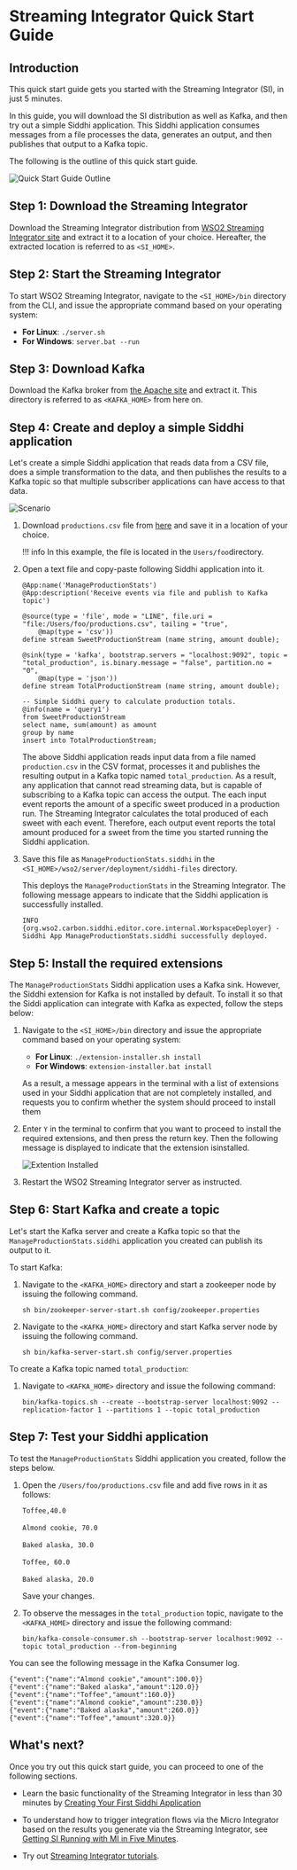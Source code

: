 # Streaming Integrator Quick Start Guide

## Introduction

This quick start guide gets you started with the Streaming Integrator (SI), in just 5 minutes.

In this guide, you will download the SI distribution as well as Kafka, and then try out a simple Siddhi application. This Siddhi application consumes messages from a file processes the data, generates an output, and then publishes that output to a Kafka topic.

The following is the outline of this quick start guide.

![Quick Start Guide Outline](../../images/qsg/qsg-outline.png)

## Step 1: Download the Streaming Integrator

Download the Streaming Integrator distribution from [WSO2 Streaming Integrator site](https://wso2.com/integration/streaming-integrator/) and extract it to a location of your choice. Hereafter, the extracted location is referred to as `<SI_HOME>`.

## Step 2: Start the Streaming Integrator

To start WSO2 Streaming Integrator, navigate to the `<SI_HOME>/bin` directory from the CLI, and issue the appropriate command based on your operating system:

- **For Linux**: `./server.sh`
- **For Windows**: `server.bat --run`

## Step 3: Download Kafka

Download the Kafka broker from [the Apache site](https://www.apache.org/dyn/closer.cgi?path=/kafka/2.3.0/kafka_2.12-2.3.0.tgz) and extract it.
This directory is referred to as `<KAFKA_HOME>` from here on.


## Step 4: Create and deploy a simple Siddhi application

Let's create a simple Siddhi application that reads data from a CSV file, does a simple transformation to the data, and then publishes the results to a Kafka topic so that multiple subscriber applications can have access to that data.

![Scenario](../../images/qsg/quick-start.png)

1. Download `productions.csv` file from [here](https://github.com/wso2/docs-ei/tree/master/en/streaming-integrator/docs/examples/resources/productions.csv) and save it in a location of your choice.

    !!! info
        In this example, the file is located in the `Users/foo`directory.

2. Open a text file and copy-paste following Siddhi application into it.

    ```
    @App:name('ManageProductionStats')
    @App:description('Receive events via file and publish to Kafka topic')
    
    @source(type = 'file', mode = "LINE", file.uri = "file:/Users/foo/productions.csv", tailing = "true",
        @map(type = 'csv'))
    define stream SweetProductionStream (name string, amount double);
    
    @sink(type = 'kafka', bootstrap.servers = "localhost:9092", topic = "total_production", is.binary.message = "false", partition.no = "0",
        @map(type = 'json'))
    define stream TotalProductionStream (name string, amount double);
    
    -- Simple Siddhi query to calculate production totals.
    @info(name = 'query1')
    from SweetProductionStream 
    select name, sum(amount) as amount 
    group by name
    insert into TotalProductionStream;
    ```

    The above Siddhi application reads input data from a file named `production.csv` in the CSV format, processes it and publishes the resulting output in a Kafka topic named `total_production`. As a result, any application that cannot read streaming data, but is capable of subscribing to a Kafka topic can access the output. The each input event reports the amount of a specific sweet produced in a production run. The Streaming Integrator calculates the total produced of each sweet with each event. Therefore, each output event reports the total amount produced for a sweet from the time you started running the Siddhi application. 

3. Save this file as `ManageProductionStats.siddhi` in the `<SI_HOME>/wso2/server/deployment/siddhi-files` directory.

    This deploys the `ManageProductionStats` in the Streaming Integrator. The following message appears to indicate that the Siddhi application is successfully installed.

    `INFO {org.wso2.carbon.siddhi.editor.core.internal.WorkspaceDeployer} - Siddhi App ManageProductionStats.siddhi successfully deployed.`
    
## Step 5: Install the required extensions

The `ManageProductionStats` Siddhi application uses a Kafka sink. However, the Siddhi extension for Kafka is not installed by default. To install it so that the Siddi application can integrate with Kafka as expected, follow the steps below:

1. Navigate to the `<SI_HOME>/bin` directory and issue the appropriate command based on your operating system:

    - **For Linux**: `./extension-installer.sh install`
    - **For Windows**: `extension-installer.bat install`
    
    As a result, a message appears in the terminal with a list of extensions used in your Siddhi application that are not completely installed, and requests you to confirm whether the system should proceed to install them
    
    
2. Enter `Y` in the terminal to confirm that you want to proceed to install the required extensions, and then press the return key. Then the following message is displayed to indicate that the extension isinstalled.

    ![Extention Installed](../../images/qsg/extension-installed.png)
    
3. Restart the WSO2 Streaming Integrator server as instructed.


## Step 6: Start Kafka and create a topic

Let's start the Kafka server and create a Kafka topic so that the `ManageProductionStats.siddhi` application you created can publish its output to it.

To start Kafka:

1. Navigate to the `<KAFKA_HOME>` directory and start a zookeeper node by issuing the following command.

    `sh bin/zookeeper-server-start.sh config/zookeeper.properties`

2. Navigate to the `<KAFKA_HOME>` directory and start Kafka server node by issuing the following command.

    `sh bin/kafka-server-start.sh config/server.properties`
    
To create a Kafka topic named `total_production`:

1. Navigate to `<KAFKA_HOME>` directory and issue the following command:

    `bin/kafka-topics.sh --create --bootstrap-server localhost:9092 --replication-factor 1 --partitions 1 --topic total_production`
    

## Step 7: Test your Siddhi application

To test the `ManageProductionStats` Siddhi application you created, follow the steps below.
 
1. Open the `/Users/foo/productions.csv` file and add five rows in it as follows:

    `Toffee,40.0`<br/><br/>
    `Almond cookie, 70.0`<br/><br/>
    `Baked alaska, 30.0`<br/><br/>
    `Toffee, 60.0`<br/><br/>
    `Baked alaska, 20.0`
    
    Save your changes.
    
2. To observe the messages in the `total_production` topic, navigate to the `<KAFKA_HOME>` directory and issue the following command:

    `bin/kafka-console-consumer.sh --bootstrap-server localhost:9092 --topic total_production --from-beginning`
    
    
You can see the following message in the Kafka Consumer log. 

```text
{"event":{"name":"Almond cookie","amount":100.0}}
{"event":{"name":"Baked alaska","amount":120.0}}
{"event":{"name":"Toffee","amount":160.0}}
{"event":{"name":"Almond cookie","amount":230.0}}
{"event":{"name":"Baked alaska","amount":260.0}}
{"event":{"name":"Toffee","amount":320.0}}
```


## What's next?

Once you try out this quick start guide, you can proceed to one of the following sections.

- Learn the basic functionality of the Streaming Integrator in less than 30 minutes by [Creating Your First Siddhi Application](getting-started/getting-started-guide-overview.md)

- To understand how to trigger integration flows via the Micro Integrator based on the results you generate via the Streaming Integrator, see [Getting SI Running with MI in Five Minutes](hello-world-with-mi.md).

- Try out [Streaming Integrator tutorials](../examples/tutorials-overview.md).
